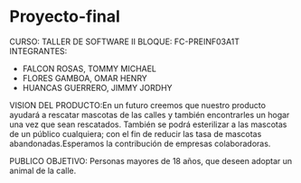 # Proyecto-final
CURSO: TALLER DE SOFTWARE II
BLOQUE: FC-PREINF03A1T
INTEGRANTES: 
- FALCON ROSAS, TOMMY MICHAEL
- FLORES GAMBOA, OMAR HENRY
- HUANCAS GUERRERO, JIMMY JORDHY 

VISION DEL PRODUCTO:En un futuro creemos que nuestro producto ayudará a rescatar mascotas de las calles y también encontrarles un hogar una vez que sean rescatados. También se podrá esterilizar a las mascotas de un público cualquiera; con el fin de reducir las tasa de mascotas abandonadas.Esperamos la contribución de empresas colaboradoras.

PUBLICO OBJETIVO: Personas mayores de 18 años, que deseen adoptar un animal de la calle.  





